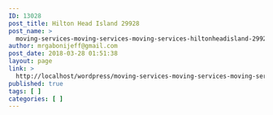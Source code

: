 ```yaml
---
ID: 13028
post_title: Hilton Head Island 29928
post_name: >
  moving-services-moving-services-moving-services-hiltonheadisland-29928
author: mrgabonijeff@gmail.com
post_date: 2018-03-28 01:51:38
layout: page
link: >
  http://localhost/wordpress/moving-services-moving-services-moving-services-hiltonheadisland-29928/
published: true
tags: [ ]
categories: [ ]
---
```

